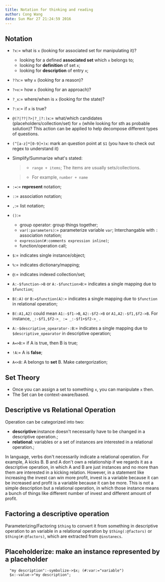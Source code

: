 ```yaml
---
title: Notation for thinking and reading
author: Cong Wang
date: Sun Mar 27 21:24:59 2016
---
```


## Notation

* `?x`:= what is `x` (looking for associated set for manipulating it)?
	* looking for a defined **associated set** which `x` belongs to;
	* looking for **definition** of set `x`;
	* looking for **description** of entry `x`; 
* `??x`:= why `x` (looking for a reason)? 
* `?>x`:= how `x` (looking for an approach)?
* `?_x`:= where/when is `x` (looking for the state)?
* `?:x`:= if `x` is true? 
* `@(?|??|?>|?_|?:)x`:= what/which candidates (placeholders/collection/set) for
  `x` (while looking for sth as probable solution)? This action can be applied to
  help decompose different types of questions.  
* `(^[a-z]*[0-9]+)x`: mark an question point at `$1` (you have to check out regex to
  understand it) 
* Simplify/Summarize what's stated:

	> * `range + items`; The items are usually sets/collections.

	> * For example, `number + name`

* `:=`:= **represent** notation;
* `:`:= association notation;
* `,`:= list notation;
* `()`:=
	* group operator: group things together;
	* `var(:parameters)`:= parameterize variable `var`; Interchangable with `:`
	  association notation;
	* `expression(#:comments expression inline)`;
	* function/operation call;
* `$`:= indicates single instance/object;
* `%`:= indicates dictionary/mapping;
* `@`:= indicates indexed collection/set;
* `A:-$function->B` or `A:-$function>B`:= indicates a single mapping due to `$function`;
* `B(:A)` or `B:=$function(A)`:= indicates a single mapping due to `$function` in relational operation;
* `B(:A1,A2)` could mean `A1:-$f1->B`, `A2:-$f2->B` or
  `A1,A2:-$f1,$f2->B`. For instance, `_:-$f1,$f2->_ := _:-$f1+$f2->_`
  .
* `A:-$descriptive_opearator-:B`:= indicates a single mapping due to `$descriptive_opearator` in descriptive operation;
* `A=>B`:= if A is true, then B is true;
* `!A`:= A is **false**;
* `A<<B`: A belongs to **set** B. Make catergorization;

## Set Theory

* Once you can assign a set to something `x`, you can manipulate `x` then. 
* The Set can be context-aware/based.

## Descriptive vs Relational Operation

Operation can be categorized into two:   

* **descriptive**:instance doesn't necessarily have to be changed in a
  descriptive operation.; 
* **relational**: variables or a set of instances are interested in a relational operation.; 

In language, verbs don't necessarily indicate a relational operation.
For example, A kicks B. B and A don't own a relationship if we regards
it as a descriptive operation, in which A and B are just instances and
no more than them are interested in a kicking relation. However, in a
statement like increasing the invest can win more profit, invest is a
variable because it can be increased and profit is a variable because
it can be more. This is not a simple description but a relational
operation, in which those instance means a bunch of things like
different number of invest and different amount of profit.

## Factoring a descriptive operation

Parameterizing/Factoring `$thing` to convert it from something in
descriptive operation to an variable in a relational operation by
`$thing(:@factors)` or `$thing(#:@factors)`, which are extracted from
`@instanecs`.

## Placeholderize: make an instance represented by a placeholder

```
  "my description":-symbolize->$x; (#:var:="variable")
  $x:-value->"my description";
```

<!--
EXAMPLE

?$x=>$x:-used as-:$"a tag for email from lela";

$s(:$y);

@y:"people in research":={
  lela:@{kral, group, a professor in university, md, 
  },
  henry:@{kral group, researcher in Argone lab},
  han:@{kral group, lab mate},
  sanoj:@{kral group, lab mate},
  petr:@{advisor, professor in university},
};

So, the problem type is the 3rd one. I need to find more instances
about $"a tag for email from lela". 

-->
<!--

### Two typical problems about pattern finding in relational operation

```
$type1:=?$x=>@A:-$x->@B {
  $isOk=0;
  while ?:(scalar @assumptions>0) {
	$assumption:=shift @assumptions;
	$x:=$assumption;
	@A:-$x->@B';
	if @B'==@B {
	  $isOk=1;
	  break;
	}
  }
  return $isOk, $x; 
}
```

```
$type3:=?$x,@B=>@A:-$x->@B {
  push @B, $more_instance;
  call @B:-$type1->@A;
}
```


-->
<!--
Use natural-language to express idea and reduced-language to look into it.
`x:=Natural Language`;
`y:=Reduced Language`;
Use `$x` to express idea;
Use `$y` to do `@things`;
`@things:={filter possibilities, make question more answerable to the $asked}`;
`%asked`:`query processor`;
`$asked{example}:={"Google", "People who can answer it"}`


### Advanced Workflow

* Build new operator from the old ones;
* to define **Primitive** Operator;
* to define a **Primitive** Set;

To do the last two or not depend on its predictable or reusable purpose, like is it
necessary, or is it simplified?

## More about Notation

* `?x` returns info about which **set/sets** it belongs to and a **description** of
  itself.
* `?>x`: returns steps of doing things.
* *What to do* sth can be converted to `?>make/do sth`?
-->
<!--
interfaces can not be changed during usage.
parameterize vs varize (find more instance about an variable)
-->

